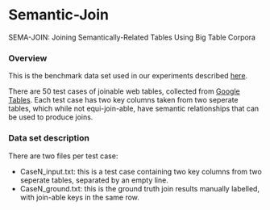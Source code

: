 # Semantic-Join
SEMA-JOIN: Joining Semantically-Related Tables Using Big Table Corpora

### Overview
This is the benchmark data set used in our experiments described [here](https://www.microsoft.com/en-us/research/wp-content/uploads/2016/02/p2045-he.pdf).

There are 50 test cases of joinable web tables, collected from [Google Tables](https://research.google.com/tables). Each test case has two key columns taken from two seperate tables, which while not equi-join-able, have semantic relationships that can be used to produce joins.

### Data set description
There are two files per test case:

* CaseN_input.txt: this is a test case containing two key columns from two seperate tables, separated by an empty line.
* CaseN_ground.txt: this is the ground truth join results manually labelled, with join-able keys in the same row.
